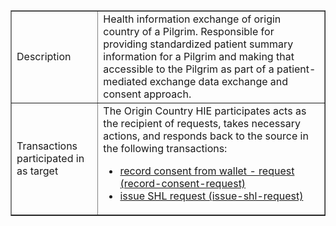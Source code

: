 <table border="1" class="dataframe table table-striped table-bordered">
  <tbody>
    <tr>
      <td>Description</td>
      <td>Health information exchange of origin country of a Pilgrim.  Responsible for providing standardized patient summary information for a Pilgrim and making that accessible to the Pilgrim as part of a patient-mediated exchange data exchange and consent approach.</td>
    </tr>
    <tr>
      <td>Transactions participated in as target</td>
      <td>The Origin Country HIE participates acts as the recipient of requests, takes necessary actions, and responds back to the source in the following transactions:
      <ul>
        <li><a href="transactions.html#record-consent-request">record consent from wallet - request (record-consent-request)</a></li>
        <li><a href="transactions.html#issue-verifiable-shl-request">issue SHL request (issue-shl-request)</a></li>
      </ul></td>
    </tr>
  </tbody>
</table>

